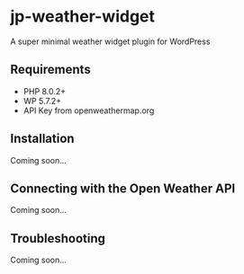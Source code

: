 # jp-weather-widget
A super minimal weather widget plugin for WordPress

## Requirements

* PHP 8.0.2+
* WP 5.7.2+
* API Key from openweathermap.org

## Installation

Coming soon...

## Connecting with the Open Weather API

Coming soon...

## Troubleshooting

Coming soon...
